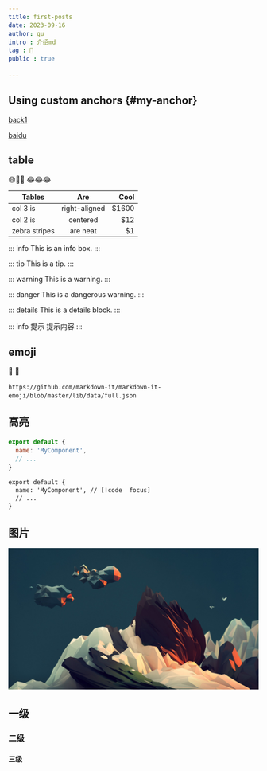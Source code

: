 ```yaml
---
title: first-posts
date: 2023-09-16
author: gu
intro : 介绍md
tag : 🤣
public : true

---
```


## Using custom anchors {#my-anchor}

[back1](./back1) <!-- 内联 -->

[baidu](https://www.baidu.com)

## table

😃👧👧
😂😂😂

| Tables        |      Are      |  Cool |
| ------------- | :-----------: | ----: |
| col 3 is      | right-aligned | $1600 |
| col 2 is      |   centered    |   $12 |
| zebra stripes |   are neat    |    $1 |

::: info
This is an info box.
:::

::: tip
This is a tip.
:::

::: warning
This is a warning.
:::

::: danger
This is a dangerous warning.
:::

::: details
This is a details block.
:::

::: info 提示
提示内容
:::

## emoji

:tada: :100:

`https://github.com/markdown-it/markdown-it-emoji/blob/master/lib/data/full.json`

## 高亮

```js
export default {
  name: 'MyComponent',
  // ...
}
```

```js:line-numbers
export default {
  name: 'MyComponent', // [!code  focus]
  // ...
}
```

## 图片

![wallroom](public/wallroom.jpg)

## 一级

### 二级

#### 三级
